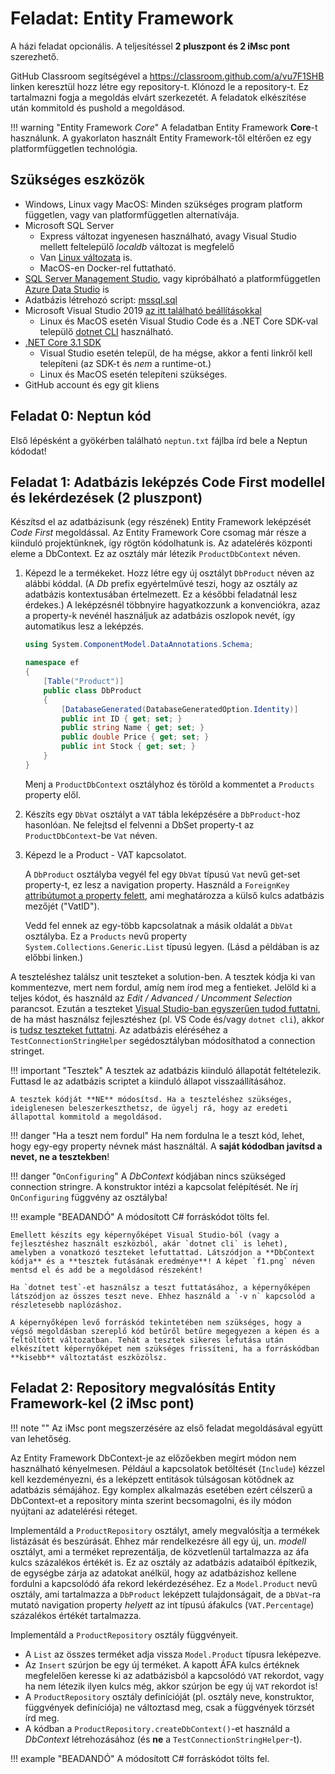 # Feladat: Entity Framework

A házi feladat opcionális. A teljesítéssel **2 pluszpont és 2 iMsc pont** szerezhető.

GitHub Classroom segítségével a <https://classroom.github.com/a/vu7F1SHB> linken keresztül hozz létre egy repository-t. Klónozd le a repository-t. Ez tartalmazni fogja a megoldás elvárt szerkezetét. A feladatok elkészítése után kommitold és pushold a megoldásod.

!!! warning "Entity Framework _Core_"
    A feladatban Entity Framework **Core**-t használunk. A gyakorlaton használt Entity Framework-től eltérően ez egy platformfüggetlen technológia.

## Szükséges eszközök

- Windows, Linux vagy MacOS: Minden szükséges program platform független, vagy van platformfüggetlen alternatívája.
- Microsoft SQL Server
    - Express változat ingyenesen használható, avagy Visual Studio mellett feltelepülő _localdb_ változat is megfelelő
    - Van [Linux változata](https://docs.microsoft.com/en-us/sql/linux/sql-server-linux-setup) is.
    - MacOS-en Docker-rel futtatható.
- [SQL Server Management Studio](https://docs.microsoft.com/en-us/sql/ssms/download-sql-server-management-studio-ssms), vagy kipróbálható a platformfüggetlen [Azure Data Studio](https://docs.microsoft.com/en-us/sql/azure-data-studio/download) is
- Adatbázis létrehozó script: [mssql.sql](https://raw.githubusercontent.com/bmeviauac01/adatvezerelt/master/docs/db/mssql.sql)
- Microsoft Visual Studio 2019 [az itt található beállításokkal](../VisualStudio.md)
    - Linux és MacOS esetén Visual Studio Code és a .NET Core SDK-val települő [dotnet CLI](https://docs.microsoft.com/en-us/dotnet/core/tools/) használható.
- [.NET Core 3.1 SDK](https://dotnet.microsoft.com/download/dotnet-core/3.1)
    - Visual Studio esetén települ, de ha mégse, akkor a fenti linkről kell telepíteni (az SDK-t és _nem_ a runtime-ot.)
    - Linux és MacOS esetén telepíteni szükséges.
- GitHub account és egy git kliens

## Feladat 0: Neptun kód

Első lépésként a gyökérben található `neptun.txt` fájlba írd bele a Neptun kódodat!

## Feladat 1: Adatbázis leképzés Code First modellel és lekérdezések (2 pluszpont)

Készítsd el az adatbázisunk (egy részének) Entity Framework leképzését _Code First_ megoldással. Az Entity Framework Core csomag már része a kiinduló projektünknek, így rögtön kódolhatunk is. Az adatelérés központi eleme a DbContext. Ez az osztály már létezik `ProductDbContext` néven.

1. Képezd le a termékeket. Hozz létre egy új osztályt `DbProduct` néven az alábbi kóddal. (A _Db_ prefix egyértelművé teszi, hogy az osztály az adatbázis kontextusában értelmezett. Ez a későbbi feladatnál lesz érdekes.) A leképzésnél többnyire hagyatkozzunk a konvenciókra, azaz a property-k nevénél használjuk az adatbázis oszlopok nevét, így automatikus lesz a leképzés.

    ```C#
    using System.ComponentModel.DataAnnotations.Schema;

    namespace ef
    {
        [Table("Product")]
        public class DbProduct
        {
            [DatabaseGenerated(DatabaseGeneratedOption.Identity)]
            public int ID { get; set; }
            public string Name { get; set; }
            public double Price { get; set; }
            public int Stock { get; set; }
        }
    }
    ```

    Menj a `ProductDbContext` osztályhoz és töröld a kommentet a `Products` property elől.

1. Készíts egy `DbVat` osztályt a `VAT` tábla leképzésére a `DbProduct`-hoz hasonlóan. Ne felejtsd el felvenni a DbSet property-t az `ProductDbContext`-be `Vat` néven.

1. Képezd le a Product - VAT kapcsolatot.

    A `DbProduct` osztályba vegyél fel egy `DbVat` típusú `Vat` nevű get-set property-t, ez lesz a navigation property. Használd a `ForeignKey` [attribútumot a property felett](https://docs.microsoft.com/en-us/ef/core/modeling/relationships?tabs=data-annotations%2Cdata-annotations-simple-key%2Csimple-key#foreign-key), ami meghatározza a külső kulcs adatbázis mezőjét ("VatID").

    Vedd fel ennek az egy-több kapcsolatnak a másik oldalát a `DbVat` osztályba. Ez a `Products` nevű property `System.Collections.Generic.List` típusú legyen. (Lásd a példában is az előbbi linken.)

A teszteléshez találsz unit teszteket a solution-ben. A tesztek kódja ki van kommentezve, mert nem fordul, amíg nem írod meg a fentieket. Jelöld ki a teljes kódot, és használd az _Edit / Advanced / Uncomment Selection_ parancsot. Ezután a teszteket [Visual Studio-ban egyszerűen tudod futtatni](https://docs.microsoft.com/en-us/visualstudio/test/run-unit-tests-with-test-explorer?view=vs-2019), de ha mást használsz fejlesztéshez (pl. VS Code és/vagy `dotnet cli`), akkor is [tudsz teszteket futtatni](https://docs.microsoft.com/en-us/dotnet/core/tools/dotnet-test). Az adatbázis eléréséhez a `TestConnectionStringHelper` segédosztályban módosíthatod a connection stringet.

!!! important "Tesztek"
    A tesztek az adatbázis kiinduló állapotát feltételezik. Futtasd le az adatbázis scriptet a kiinduló állapot visszaállításához.

    A tesztek kódját **NE** módosítsd. Ha a teszteléshez szükséges, ideiglenesen beleszerkeszthetsz, de ügyelj rá, hogy az eredeti állapottal kommitold a megoldásod.

!!! danger "Ha a teszt nem fordul"
    Ha nem fordulna le a teszt kód, lehet, hogy egy-egy property névnek mást használtál. A **saját kódodban javítsd a nevet, ne a tesztekben**!

!!! danger "`OnConfiguring`"
    A _DbContext_ kódjában nincs szükséged connection stringre. A konstruktor intézi a kapcsolat felépítését. Ne írj `OnConfiguring` függvény az osztályba!

!!! example "BEADANDÓ"
    A módosított C# forráskódot tölts fel.

    Emellett készíts egy képernyőképet Visual Studio-ból (vagy a fejlesztéshez használt eszközból, akár `dotnet cli` is lehet), amelyben a vonatkozó teszteket lefuttattad. Látszódjon a **DbContext kódja** és a **tesztek futásának eredménye**! A képet `f1.png` néven mentsd el és add be a megoldásod részeként!

    Ha `dotnet test`-et használsz a teszt futtatásához, a képernyőképen látszódjon az összes teszt neve. Ehhez használd a `-v n` kapcsolód a részletesebb naplózáshoz.

    A képernyőképen levő forráskód tekintetében nem szükséges, hogy a végső megoldásban szereplő kód betűről betűre megegyezen a képen és a feltöltött változatban. Tehát a tesztek sikeres lefutása után elkészített képernyőképet nem szükséges frissíteni, ha a forráskódban **kisebb** változtatást eszközölsz.

## Feladat 2: Repository megvalósítás Entity Framework-kel (2 iMsc pont)

!!! note ""
    Az iMsc pont megszerzésére az első feladat megoldásával együtt van lehetőség.

Az Entity Framework DbContext-je az előzőekben megírt módon nem használható kényelmesen. Például a kapcsolatok betöltését (`Include`) kézzel kell kezdeményezni, és a leképzett entitások túlságosan kötődnek az adatbázis sémájához. Egy komplex alkalmazás esetében ezért célszerű a DbContext-et a repository minta szerint becsomagolni, és ily módon nyújtani az adatelérési réteget.

Implementáld a `ProductRepository` osztályt, amely megvalósítja a termékek listázását és beszúrását. Ehhez már rendelkezésre áll egy új, un. _modell_ osztályt, ami a terméket reprezentálja, de közvetlenül tartalmazza az áfa kulcs százalékos értékét is. Ez az osztály az adatbázis adataiból építkezik, de egységbe zárja az adatokat anélkül, hogy az adatbázishoz kellene fordulni a kapcsolódó áfa rekord lekérdezéséhez. Ez a `Model.Product` nevű osztály, ami tartalmazza a `DbProduct` leképzett tulajdonságait, de a `DbVat`-ra mutató navigation property _helyett_ az int típusú áfakulcs (`VAT.Percentage`) százalékos értékét tartalmazza.

Implementáld a `ProductRepository` osztály függvényeit.

- A `List` az összes terméket adja vissza `Model.Product` típusra leképezve.
- Az `Insert` szúrjon be egy új terméket. A kapott ÁFA kulcs értéknek megfelelően keresse ki az adatbázisból a kapcsolódó `VAT` rekordot, vagy ha nem létezik ilyen kulcs még, akkor szúrjon be egy új `VAT` rekordot is!
- A `ProductRepository` osztály definícióját (pl. osztály neve, konstruktor, függvények definíciója) ne változtasd meg, csak a függvények törzsét írd meg.
- A kódban a `ProductRepository.createDbContext()`-et használd a _DbContext_ létrehozásához (és **ne** a `TestConnectionStringHelper`-t).

!!! example "BEADANDÓ"
    A módosított C# forráskódot tölts fel.
